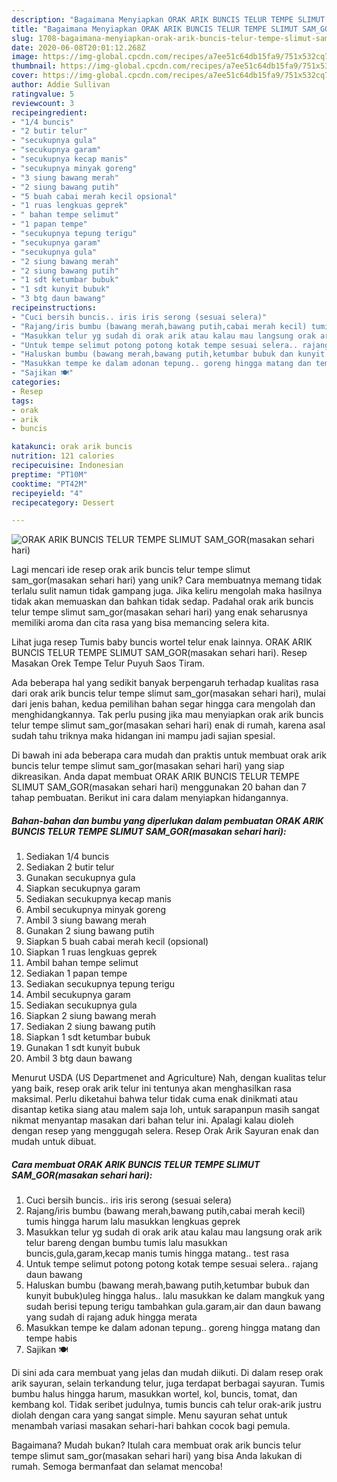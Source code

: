 ```yaml
---
description: "Bagaimana Menyiapkan ORAK ARIK BUNCIS TELUR TEMPE SLIMUT SAM_GOR(masakan sehari hari) Anti Gagal"
title: "Bagaimana Menyiapkan ORAK ARIK BUNCIS TELUR TEMPE SLIMUT SAM_GOR(masakan sehari hari) Anti Gagal"
slug: 1708-bagaimana-menyiapkan-orak-arik-buncis-telur-tempe-slimut-sam-gormasakan-sehari-hari-anti-gagal
date: 2020-06-08T20:01:12.268Z
image: https://img-global.cpcdn.com/recipes/a7ee51c64db15fa9/751x532cq70/orak-arik-buncis-telur-tempe-slimut-sam_gormasakan-sehari-hari-foto-resep-utama.jpg
thumbnail: https://img-global.cpcdn.com/recipes/a7ee51c64db15fa9/751x532cq70/orak-arik-buncis-telur-tempe-slimut-sam_gormasakan-sehari-hari-foto-resep-utama.jpg
cover: https://img-global.cpcdn.com/recipes/a7ee51c64db15fa9/751x532cq70/orak-arik-buncis-telur-tempe-slimut-sam_gormasakan-sehari-hari-foto-resep-utama.jpg
author: Addie Sullivan
ratingvalue: 5
reviewcount: 3
recipeingredient:
- "1/4 buncis"
- "2 butir telur"
- "secukupnya gula"
- "secukupnya garam"
- "secukupnya kecap manis"
- "secukupnya minyak goreng"
- "3 siung bawang merah"
- "2 siung bawang putih"
- "5 buah cabai merah kecil opsional"
- "1 ruas lengkuas geprek"
- " bahan tempe selimut"
- "1 papan tempe"
- "secukupnya tepung terigu"
- "secukupnya garam"
- "secukupnya gula"
- "2 siung bawang merah"
- "2 siung bawang putih"
- "1 sdt ketumbar bubuk"
- "1 sdt kunyit bubuk"
- "3 btg daun bawang"
recipeinstructions:
- "Cuci bersih buncis.. iris iris serong (sesuai selera)"
- "Rajang/iris bumbu (bawang merah,bawang putih,cabai merah kecil) tumis hingga harum lalu masukkan lengkuas geprek"
- "Masukkan telur yg sudah di orak arik atau kalau mau langsung orak arik telur bareng dengan bumbu tumis lalu masukkan buncis,gula,garam,kecap manis tumis hingga matang.. test rasa"
- "Untuk tempe selimut potong potong kotak tempe sesuai selera.. rajang daun bawang"
- "Haluskan bumbu (bawang merah,bawang putih,ketumbar bubuk dan kunyit bubuk)uleg hingga halus.. lalu masukkan ke dalam mangkuk yang sudah berisi tepung terigu tambahkan gula.garam,air dan daun bawang yang sudah di rajang aduk hingga merata"
- "Masukkan tempe ke dalam adonan tepung.. goreng hingga matang dan tempe habis"
- "Sajikan 🍽"
categories:
- Resep
tags:
- orak
- arik
- buncis

katakunci: orak arik buncis 
nutrition: 121 calories
recipecuisine: Indonesian
preptime: "PT10M"
cooktime: "PT42M"
recipeyield: "4"
recipecategory: Dessert

---
```



![ORAK ARIK BUNCIS TELUR TEMPE SLIMUT SAM_GOR(masakan sehari hari)](https://img-global.cpcdn.com/recipes/a7ee51c64db15fa9/751x532cq70/orak-arik-buncis-telur-tempe-slimut-sam_gormasakan-sehari-hari-foto-resep-utama.jpg)

Lagi mencari ide resep orak arik buncis telur tempe slimut sam_gor(masakan sehari hari) yang unik? Cara membuatnya memang tidak terlalu sulit namun tidak gampang juga. Jika keliru mengolah maka hasilnya tidak akan memuaskan dan bahkan tidak sedap. Padahal orak arik buncis telur tempe slimut sam_gor(masakan sehari hari) yang enak seharusnya memiliki aroma dan cita rasa yang bisa memancing selera kita.

Lihat juga resep Tumis baby buncis wortel telur enak lainnya. ORAK ARIK BUNCIS TELUR TEMPE SLIMUT SAM_GOR(masakan sehari hari). Resep Masakan Orek Tempe Telur Puyuh Saos Tiram.

Ada beberapa hal yang sedikit banyak berpengaruh terhadap kualitas rasa dari orak arik buncis telur tempe slimut sam_gor(masakan sehari hari), mulai dari jenis bahan, kedua pemilihan bahan segar hingga cara mengolah dan menghidangkannya. Tak perlu pusing jika mau menyiapkan orak arik buncis telur tempe slimut sam_gor(masakan sehari hari) enak di rumah, karena asal sudah tahu triknya maka hidangan ini mampu jadi sajian spesial.


Di bawah ini ada beberapa cara mudah dan praktis untuk membuat orak arik buncis telur tempe slimut sam_gor(masakan sehari hari) yang siap dikreasikan. Anda dapat membuat ORAK ARIK BUNCIS TELUR TEMPE SLIMUT SAM_GOR(masakan sehari hari) menggunakan 20 bahan dan 7 tahap pembuatan. Berikut ini cara dalam menyiapkan hidangannya.

<!--inarticleads1-->

##### Bahan-bahan dan bumbu yang diperlukan dalam pembuatan ORAK ARIK BUNCIS TELUR TEMPE SLIMUT SAM_GOR(masakan sehari hari):

1. Sediakan 1/4 buncis
1. Sediakan 2 butir telur
1. Gunakan secukupnya gula
1. Siapkan secukupnya garam
1. Sediakan secukupnya kecap manis
1. Ambil secukupnya minyak goreng
1. Ambil 3 siung bawang merah
1. Gunakan 2 siung bawang putih
1. Siapkan 5 buah cabai merah kecil (opsional)
1. Siapkan 1 ruas lengkuas geprek
1. Ambil  bahan tempe selimut
1. Sediakan 1 papan tempe
1. Sediakan secukupnya tepung terigu
1. Ambil secukupnya garam
1. Sediakan secukupnya gula
1. Siapkan 2 siung bawang merah
1. Sediakan 2 siung bawang putih
1. Siapkan 1 sdt ketumbar bubuk
1. Gunakan 1 sdt kunyit bubuk
1. Ambil 3 btg daun bawang


Menurut USDA (US Departmenet and Agriculture) Nah, dengan kualitas telur yang baik, resep orak arik telur ini tentunya akan menghasilkan rasa maksimal. Perlu diketahui bahwa telur tidak cuma enak dinikmati atau disantap ketika siang atau malem saja loh, untuk sarapanpun masih sangat nikmat menyantap masakan dari bahan telur ini. Apalagi kalau dioleh dengan resep yang menggugah selera. Resep Orak Arik Sayuran enak dan mudah untuk dibuat. 

<!--inarticleads2-->

##### Cara membuat ORAK ARIK BUNCIS TELUR TEMPE SLIMUT SAM_GOR(masakan sehari hari):

1. Cuci bersih buncis.. iris iris serong (sesuai selera)
1. Rajang/iris bumbu (bawang merah,bawang putih,cabai merah kecil) tumis hingga harum lalu masukkan lengkuas geprek
1. Masukkan telur yg sudah di orak arik atau kalau mau langsung orak arik telur bareng dengan bumbu tumis lalu masukkan buncis,gula,garam,kecap manis tumis hingga matang.. test rasa
1. Untuk tempe selimut potong potong kotak tempe sesuai selera.. rajang daun bawang
1. Haluskan bumbu (bawang merah,bawang putih,ketumbar bubuk dan kunyit bubuk)uleg hingga halus.. lalu masukkan ke dalam mangkuk yang sudah berisi tepung terigu tambahkan gula.garam,air dan daun bawang yang sudah di rajang aduk hingga merata
1. Masukkan tempe ke dalam adonan tepung.. goreng hingga matang dan tempe habis
1. Sajikan 🍽


Di sini ada cara membuat yang jelas dan mudah diikuti. Di dalam resep orak arik sayuran, selain terkandung telur, juga terdapat berbagai sayuran. Tumis bumbu halus hingga harum, masukkan wortel, kol, buncis, tomat, dan kembang kol. Tidak seribet judulnya, tumis buncis cah telur orak-arik justru diolah dengan cara yang sangat simple. Menu sayuran sehat untuk menambah variasi masakan sehari-hari bahkan cocok bagi pemula. 

Bagaimana? Mudah bukan? Itulah cara membuat orak arik buncis telur tempe slimut sam_gor(masakan sehari hari) yang bisa Anda lakukan di rumah. Semoga bermanfaat dan selamat mencoba!
